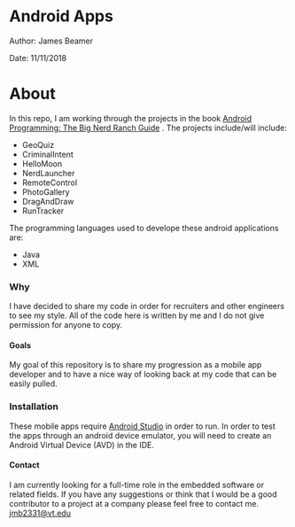 # Android Apps

Author: James Beamer

Date: 11/11/2018

# About

In this repo, I am working through the projects in the book [Android Programming: The Big Nerd Ranch Guide](https://www.bignerdranch.com/books/android-programming/) . The projects include/will include:

- GeoQuiz
- CriminalIntent
- HelloMoon
- NerdLauncher
- RemoteControl
- PhotoGallery
- DragAndDraw
- RunTracker

The programming languages used to develope these android applications are:
- Java
- XML


### Why
  I have decided to share my code in order for recruiters and other engineers to see my style. All of the code here is written by me
  and I do not give permission for anyone to copy.
  
  #### Goals
   My goal of this repository is to share my progression as a mobile app developer and to have a nice way of looking back at my code that can be easily pulled. 
   
   ### Installation

These mobile apps require [Android Studio](https://developer.android.com/studio/) in order to run. In order to test the apps through an android device emulator, you will need to create an Android Virtual Device (AVD) in the IDE. 
  
   #### Contact
   I am currently looking for a full-time role in the embedded software or related fields. If you have any suggestions or think that I would be a good contributor to a project at a company please feel free to contact me.
  jmb2331@vt.edu
